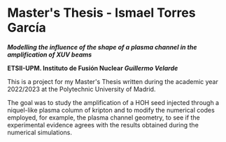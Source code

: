 # Master's Thesis - Ismael Torres García

***Modelling the influence of the shape of a plasma channel in the amplification of XUV beams***

**ETSII-UPM. Instituto de Fusión Nuclear _Guillermo Velarde_**

This is a project for my Master's Thesis written during the academic year 2022/2023 at the Polytechnic University of Madrid.

The goal was to study the amplification of a HOH seed injected through a niquel-like plasma column of kripton and to modify the numerical codes 
employed, for example, the plasma channel geometry, to see if the experimental evidence agrees with the results obtained during the numerical simulations.
